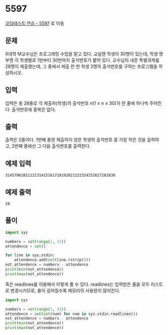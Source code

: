 # 5597

[코딩테스트 연습 - 5597][1] 로 이동

## 문제

X대학 M교수님은 프로그래밍 수업을 맡고 있다. 교실엔 학생이 30명이 있는데, 학생 명부엔 각 학생별로 1번부터 30번까지 출석번호가 붙어 있다.
교수님이 내준 특별과제를 28명이 제출했는데, 그 중에서 제출 안 한 학생 2명의 출석번호를 구하는 프로그램을 작성하시오.

## 입력

입력은 총 28줄로 각 제출자(학생)의 출석번호 n(1 ≤ n ≤ 30)가 한 줄에 하나씩 주어진다. 출석번호에 중복은 없다.

## 출력

출력은 2줄이다. 1번째 줄엔 제출하지 않은 학생의 출석번호 중 가장 작은 것을 출력하고, 2번째 줄에선 그 다음 출석번호를 출력한다.

## 예제 입력

```
3145796101112131415161718192021222324252627282930
```

## 예제 출력

```
28
```

## 풀이

```python
import sys

numbers = set(range(1, 31))
attendence = set()

for line in sys.stdin:
    attendence.add(int(line.rstrip()))
not_attendence = numbers - attendence
print(min(not_attendence))
print(max(not_attendence))

```

혹은 readlines를 이용해서 이렇게 풀 수 있다.
readlines는 입력받은 줄을 모두 리스트로 변경시키므로,
줄이 길어질수록 메모리의 사용량이 많아진다.

```python
import sys

numbers = set(range(1, 31))
attendence = set(int(num) for num in sys.stdin.readlines())
not_attendence = numbers - attendence
print(min(not_attendence))
print(max(not_attendence))

```

[1]: https://www.acmicpc.net/problem/5597
